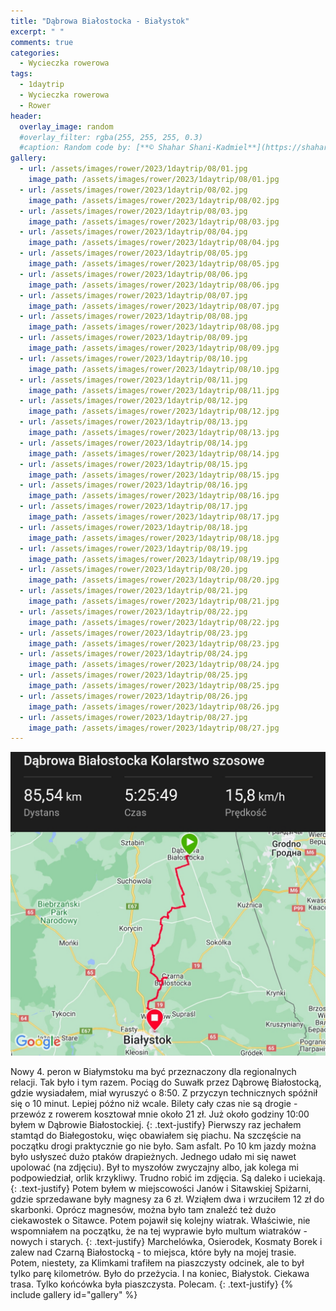 ```yaml
---
title: "Dąbrowa Białostocka - Białystok"
excerpt: " "
comments: true
categories:
  - Wycieczka rowerowa
tags:
  - 1daytrip
  - Wycieczka rowerowa
  - Rower
header:
  overlay_image: random
  #overlay_filter: rgba(255, 255, 255, 0.3)
  #caption: Random code by: [**© Shahar Shani-Kadmiel**](https://shaharkadmiel.github.io)"
gallery:
  - url: /assets/images/rower/2023/1daytrip/08/01.jpg
    image_path: /assets/images/rower/2023/1daytrip/08/01.jpg
  - url: /assets/images/rower/2023/1daytrip/08/02.jpg
    image_path: /assets/images/rower/2023/1daytrip/08/02.jpg
  - url: /assets/images/rower/2023/1daytrip/08/03.jpg
    image_path: /assets/images/rower/2023/1daytrip/08/03.jpg
  - url: /assets/images/rower/2023/1daytrip/08/04.jpg
    image_path: /assets/images/rower/2023/1daytrip/08/04.jpg
  - url: /assets/images/rower/2023/1daytrip/08/05.jpg
    image_path: /assets/images/rower/2023/1daytrip/08/05.jpg
  - url: /assets/images/rower/2023/1daytrip/08/06.jpg
    image_path: /assets/images/rower/2023/1daytrip/08/06.jpg
  - url: /assets/images/rower/2023/1daytrip/08/07.jpg
    image_path: /assets/images/rower/2023/1daytrip/08/07.jpg
  - url: /assets/images/rower/2023/1daytrip/08/08.jpg
    image_path: /assets/images/rower/2023/1daytrip/08/08.jpg
  - url: /assets/images/rower/2023/1daytrip/08/09.jpg
    image_path: /assets/images/rower/2023/1daytrip/08/09.jpg
  - url: /assets/images/rower/2023/1daytrip/08/10.jpg
    image_path: /assets/images/rower/2023/1daytrip/08/10.jpg
  - url: /assets/images/rower/2023/1daytrip/08/11.jpg
    image_path: /assets/images/rower/2023/1daytrip/08/11.jpg
  - url: /assets/images/rower/2023/1daytrip/08/12.jpg
    image_path: /assets/images/rower/2023/1daytrip/08/12.jpg
  - url: /assets/images/rower/2023/1daytrip/08/13.jpg
    image_path: /assets/images/rower/2023/1daytrip/08/13.jpg
  - url: /assets/images/rower/2023/1daytrip/08/14.jpg
    image_path: /assets/images/rower/2023/1daytrip/08/14.jpg
  - url: /assets/images/rower/2023/1daytrip/08/15.jpg
    image_path: /assets/images/rower/2023/1daytrip/08/15.jpg
  - url: /assets/images/rower/2023/1daytrip/08/16.jpg
    image_path: /assets/images/rower/2023/1daytrip/08/16.jpg
  - url: /assets/images/rower/2023/1daytrip/08/17.jpg
    image_path: /assets/images/rower/2023/1daytrip/08/17.jpg
  - url: /assets/images/rower/2023/1daytrip/08/18.jpg
    image_path: /assets/images/rower/2023/1daytrip/08/18.jpg
  - url: /assets/images/rower/2023/1daytrip/08/19.jpg
    image_path: /assets/images/rower/2023/1daytrip/08/19.jpg
  - url: /assets/images/rower/2023/1daytrip/08/20.jpg
    image_path: /assets/images/rower/2023/1daytrip/08/20.jpg
  - url: /assets/images/rower/2023/1daytrip/08/21.jpg
    image_path: /assets/images/rower/2023/1daytrip/08/21.jpg
  - url: /assets/images/rower/2023/1daytrip/08/22.jpg
    image_path: /assets/images/rower/2023/1daytrip/08/22.jpg
  - url: /assets/images/rower/2023/1daytrip/08/23.jpg
    image_path: /assets/images/rower/2023/1daytrip/08/23.jpg
  - url: /assets/images/rower/2023/1daytrip/08/24.jpg
    image_path: /assets/images/rower/2023/1daytrip/08/24.jpg
  - url: /assets/images/rower/2023/1daytrip/08/25.jpg
    image_path: /assets/images/rower/2023/1daytrip/08/25.jpg
  - url: /assets/images/rower/2023/1daytrip/08/26.jpg
    image_path: /assets/images/rower/2023/1daytrip/08/26.jpg
  - url: /assets/images/rower/2023/1daytrip/08/27.jpg
    image_path: /assets/images/rower/2023/1daytrip/08/27.jpg
---
```

[![mapka](/assets/images/rower/2023/1daytrip/08/mapka.png)](https://connect.garmin.com/modern/activity/12126329869)

Nowy 4. peron w Białymstoku ma być przeznaczony dla regionalnych relacji. Tak było i tym razem. Pociąg do Suwałk przez Dąbrowę Białostocką, gdzie wysiadałem, miał wyruszyć o 8:50. Z przyczyn technicznych spóźnił się o 10 minut. Lepiej późno niż wcale. Bilety cały czas nie są drogie - przewóz z rowerem kosztował mnie około 21 zł. Już około godziny 10:00 byłem w Dąbrowie Białostockiej. 
{: .text-justify}
Pierwszy raz jechałem stamtąd do Białegostoku, więc obawiałem się piachu. Na szczęście na początku drogi praktycznie go nie było. Sam asfalt. Po 10 km jazdy można było usłyszeć dużo ptaków drapieżnych. Jednego udało mi się nawet upolować (na zdjęciu). Był to myszołów zwyczajny albo, jak kolega mi podpowiedział, orlik krzykliwy. Trudno robić im zdjęcia. Są daleko i uciekają. 
{: .text-justify}
Potem byłem w miejscowości Janów i Sitawskiej Spiżarni, gdzie sprzedawane były magnesy za 6 zł. Wziąłem dwa i wrzuciłem 12 zł do skarbonki. Oprócz magnesów, można było tam znaleźć też dużo ciekawostek o Sitawce. Potem pojawił się kolejny wiatrak. Właściwie, nie wspomniałem na początku, że na tej wyprawie było multum wiatraków - nowych i starych.
{: .text-justify}
Marchelówka, Osierodek, Kosmaty Borek i zalew nad Czarną Białostocką - to miejsca, które były na mojej trasie. Potem, niestety, za Klimkami trafiłem na piaszczysty odcinek, ale to był tylko parę kilometrów. Było do przeżycia. I na koniec, Białystok. Ciekawa trasa. Tylko końcówka była piaszczysta. Polecam.
{: .text-justify}
{% include gallery id="gallery" %}

